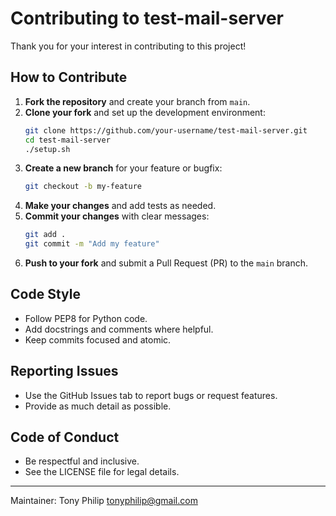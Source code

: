 # Contributing to test-mail-server

Thank you for your interest in contributing to this project!

## How to Contribute

1. **Fork the repository** and create your branch from `main`.
2. **Clone your fork** and set up the development environment:
   ```sh
   git clone https://github.com/your-username/test-mail-server.git
   cd test-mail-server
   ./setup.sh
   ```
3. **Create a new branch** for your feature or bugfix:
   ```sh
   git checkout -b my-feature
   ```
4. **Make your changes** and add tests as needed.
5. **Commit your changes** with clear messages:
   ```sh
   git add .
   git commit -m "Add my feature"
   ```
6. **Push to your fork** and submit a Pull Request (PR) to the `main` branch.

## Code Style
- Follow PEP8 for Python code.
- Add docstrings and comments where helpful.
- Keep commits focused and atomic.

## Reporting Issues
- Use the GitHub Issues tab to report bugs or request features.
- Provide as much detail as possible.

## Code of Conduct
- Be respectful and inclusive.
- See the LICENSE file for legal details.

---
Maintainer: Tony Philip <tonyphilip@gmail.com>
